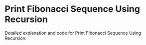 # Print Fibonacci Sequence Using Recursion

Detailed explanation and code for Print Fibonacci Sequence Using Recursion.